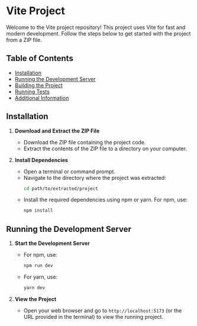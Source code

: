 # Vite Project

Welcome to the Vite project repository! This project uses Vite for fast and modern development. Follow the steps below to get started with the project from a ZIP file.

## Table of Contents

- [Installation](#installation)
- [Running the Development Server](#running-the-development-server)
- [Building the Project](#building-the-project)
- [Running Tests](#running-tests)
- [Additional Information](#additional-information)

## Installation

1. **Download and Extract the ZIP File**

   - Download the ZIP file containing the project code.
   - Extract the contents of the ZIP file to a directory on your computer.

2. **Install Dependencies**

   - Open a terminal or command prompt.
   - Navigate to the directory where the project was extracted:
     ```sh
     cd path/to/extracted/project
     ```
   - Install the required dependencies using npm or yarn. For npm, use:
     ```sh
     npm install
     ```

## Running the Development Server

1. **Start the Development Server**

   - For npm, use:
     ```sh
     npm run dev
     ```
   - For yarn, use:
     ```sh
     yarn dev
     ```

2. **View the Project**

   - Open your web browser and go to `http://localhost:5173` (or the URL provided in the terminal) to view the running project.
